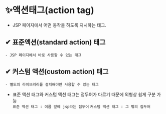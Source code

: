 # ✨액션태그(action tag)
- JSP 페이지에서 어떤 동작을 하도록 지시하는 태그.
## ✔ 표준액션(standard action) 태그
    - JSP 페이지에서 바로 사용할 수 있는 태그

## ✔ 커스텀 액션(custom action) 태그
    - 별도의 라이브러리를 설치해야만 사용할 수 있는 태그

- 표준 액션 태그와 커스텀 액션 태그는 접두어가 다르기 때문에 외형상 쉽게 구분 가능  
`표준 액션 태그 : 이름 앞에 jsp라는 접두어` `커스텀 액션 태그 : 그 밖의 접두어`

